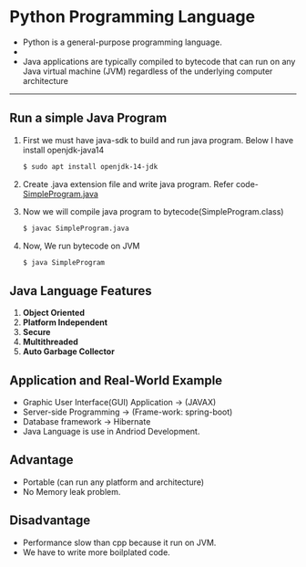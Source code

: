 # Python Programming Language

- Python is a general-purpose programming language. 
- 
- Java applications are typically compiled to bytecode that can run on any Java virtual machine (JVM) regardless of the underlying computer architecture

---

## Run a simple Java Program

1. First we must have java-sdk to build and run java program. Below I have install openjdk-java14
    ```bash 
    $ sudo apt install openjdk-14-jdk
    ```

1. Create .java extension file and write java program. Refer code- [SimpleProgram.java](./SimpleProgram.java)

1. Now we will compile java program to bytecode(SimpleProgram.class)
    ```bash
    $ javac SimpleProgram.java 
    ```

1. Now, We run bytecode on JVM

    ```bash
    $ java SimpleProgram
    ```

## Java Language Features

1. __Object Oriented__
1. __Platform Independent__
1. __Secure__
1. __Multithreaded__ 
1. __Auto Garbage Collector__


## Application and Real-World Example
- Graphic User Interface(GUI) Application -> (JAVAX)
- Server-side Programming -> (Frame-work: spring-boot)
- Database framework -> Hibernate
- Java Language is use in Andriod Development.

## Advantage

- Portable (can run any platform and architecture)
- No Memory leak problem.

## Disadvantage

- Performance slow than cpp because it run on JVM.
- We have to write more boilplated code.
